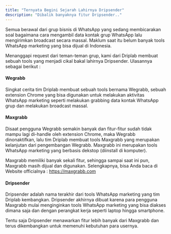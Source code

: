 ```yaml
---
title: "Ternyata Begini Sejarah Lahirnya Dripsender"
description: "Dibalik banyaknya fitur Dripsender.."
---
```


Semua berawal dari grup bisnis di WhatsApp yang sedang membicarakan soal bagaimana cara mengambil data kontak grup WhatsApp lalu mengirimkan broadcast secara massal. Maklum saat itu belum banyak tools WhatsApp marketing yang bisa dijual di Indonesia.

Menanggapi request dari teman-teman grup, kami dari Driplab membuat sebuah tools yang menjadi cikal bakal lahirnya Dripsender. Ulasannya sebagai berikut :

#### Wegrabb

Singkat cerita tim Driplab membuat sebuah tools bernama Wegrabb, sebuah extension Chrome yang bisa digunakan untuk melakukan aktivitas WhatsApp marketing seperti melakukan grabbing data kontak WhatsApp grup dan melakukan broadcast massal.

#### Maxgrabb

Disaat pengguna Wegrabb semakin banyak dan fitur-fitur sudah tidak mampu lagi di-handle oleh extension Chrome, maka Wegrabb dinonaktifkan, lalu tim Driplab membuat tools Maxgrabb yang merupakan kelanjutan dari pengembangan Wegrabb. Maxgrabb ini merupakan tools WhatsApp marketing yang berbasis dekstop (diinstall di komputer). 

Maxgrabb memiliki banyak sekali fitur, sehingga sampai saat ini pun, Maxgrabb masih dijual dan digunakan. Selengkapnya, bisa Anda baca di Website officialnya : https://maxgrabb.com

#### Dripsender

Dripsender adalah nama terakhir dari tools WhatsApp marketing yang tim Driplab kembangkan. Dripsender akhirnya dibuat karena para pengguna Maxgrabb mulai menginginkan tools WhatsApp marketing yang bisa diakses dimana saja dan dengan perangkat kerja seperti laptop hingga smartphone.

Tentu saja Dripsender menawarkan fitur lebih banyak dari Maxgrabb dan terus dikembangkan untuk memenuhi kebutuhan para usernya.
